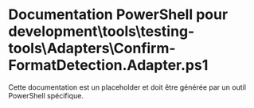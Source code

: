 # Documentation PowerShell pour development\tools\testing-tools\Adapters\Confirm-FormatDetection.Adapter.ps1

Cette documentation est un placeholder et doit être générée par un outil PowerShell spécifique.
